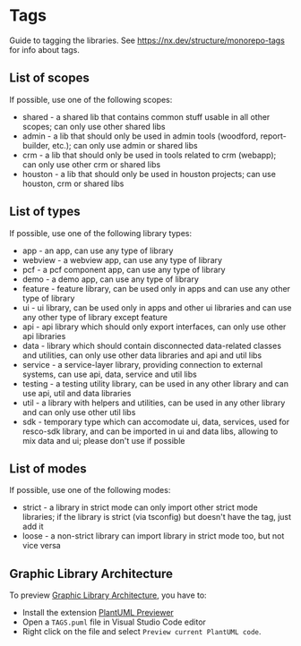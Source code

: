 # Tags

Guide to tagging the libraries. See https://nx.dev/structure/monorepo-tags for info about tags.

## List of scopes

If possible, use one of the following scopes:

- shared - a shared lib that contains common stuff usable in all other scopes; can only use other shared libs
- admin - a lib that should only be used in admin tools (woodford, report-builder, etc.); can only use admin or shared libs
- crm - a lib that should only be used in tools related to crm (webapp); can only use other crm or shared libs
- houston - a lib that should only be used in houston projects; can use houston, crm or shared libs

## List of types

If possible, use one of the following library types:

- app - an app, can use any type of library
- webview - a webview app, can use any type of library
- pcf - a pcf component app, can use any type of library
- demo - a demo app, can use any type of library
- feature - feature library, can be used only in apps and can use any other type of library
- ui - ui library, can be used only in apps and other ui libraries and can use any other type of library except feature
- api - api library which should only export interfaces, can only use other api libraries
- data - library which should contain disconnected data-related classes and utilities, can only use other data libraries and api and util libs
- service - a service-layer library, providing connection to external systems, can use api, data, service and util libs
- testing - a testing utility library, can be used in any other library and can use api, util and data libraries
- util - a library with helpers and utilities, can be used in any other library and can only use other util libs
- sdk - temporary type which can accomodate ui, data, services, used for resco-sdk library, and can be imported in ui and data libs, allowing to mix data and ui; please don't use if possible

## List of modes

If possible, use one of the following modes:

- strict - a library in strict mode can only import other strict mode libraries; if the library is strict (via tsconfig) but doesn't have the tag, just add it
- loose - a non-strict library can import library in strict mode too, but not vice versa

## Graphic Library Architecture

To preview [Graphic Library Architecture](TAGS.puml), you have to:

- Install the extension [PlantUML Previewer](https://marketplace.visualstudio.com/items?itemName=Mebrahtom.plantumlpreviewer)
- Open a `TAGS.puml` file in Visual Studio Code editor
- Right click on the file and select `Preview current PlantUML code`.
